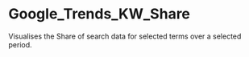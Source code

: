 # Google_Trends_KW_Share
Visualises the Share of search data for selected terms over a selected period. 
